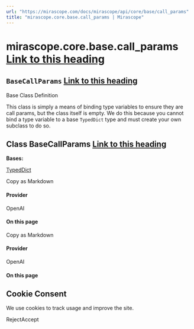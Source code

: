 ```yaml
---
url: "https://mirascope.com/docs/mirascope/api/core/base/call_params"
title: "mirascope.core.base.call_params | Mirascope"
---
```


# mirascope.core.base.call\_params [Link to this heading](https://mirascope.com/docs/mirascope/api/core/base/call_params\#mirascope-core-base-call-params)

## `BaseCallParams` [Link to this heading](https://mirascope.com/docs/mirascope/api/core/base/call_params\#basecallparams)

Base Class Definition

This class is simply a means of binding type variables to ensure they are call params, but the class itself is empty. We do this because you cannot bind a type variable to a base `TypedDict` type and must create your own subclass to do so.

## Class BaseCallParams [Link to this heading](https://mirascope.com/docs/mirascope/api/core/base/call_params\#basecallparams)

**Bases:**

[TypedDict](https://docs.python.org/3/library/typing.html#typing.TypedDict)

Copy as Markdown

#### Provider

OpenAI

#### On this page

Copy as Markdown

#### Provider

OpenAI

#### On this page

## Cookie Consent

We use cookies to track usage and improve the site.

RejectAccept